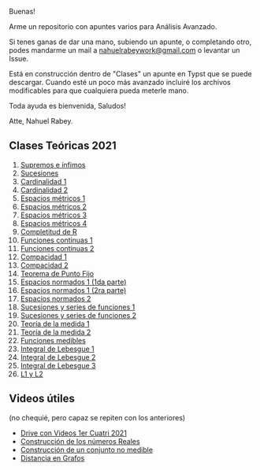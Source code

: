 Buenas!

Arme un repositorio con apuntes varios para Análisis Avanzado.

Si tenes ganas de dar una mano, subiendo un apunte, o completando otro, podes mandarme un mail a nahuelrabeywork@gmail.com o levantar un Issue.

Está en construcción dentro de "Clases" un apunte en Typst que se puede descargar. Cuando esté un poco más avanzado incluiré los archivos modificables para que cualquiera pueda meterle mano.

Toda ayuda es bienvenida, Saludos!

Atte, Nahuel Rabey.


## Clases Teóricas 2021
1. [Supremos e ínfimos](https://drive.google.com/file/d/1CGHg3xiSAFvR-pu41tFGaW3d-PvYlLed/view)
2. [Sucesiones](https://drive.google.com/file/d/1UOHdY9qurhF3Z-EuS78HYv0dCVOEcF_d/view)
3. [Cardinalidad 1](https://drive.google.com/file/d/1C8b4tp6A7--PXyVHUXO8CpnBThuGeJ_E/view)
4. [Cardinalidad 2](https://drive.google.com/file/d/1q55fcjXgd7BMmAWUlWW32WxwFUemDr4J/view)
5. [Espacios métricos 1](https://drive.google.com/file/d/1EMXNlXHCvUrsECrAma7k4BPhfDEWU6Ku/view)
6. [Espacios métricos 2](https://drive.google.com/file/d/1eD5D603PyyczGdpxt7D37JSMuY2sgVF6/view)
7. [Espacios métricos 3](https://drive.google.com/file/d/1UWpZd6wKrSVk9fAE0guZBqMSY764oDYn/view)
8. [Espacios métricos 4](https://drive.google.com/file/d/13pNzZk_hLq1AqHKqQ5JDH4GRKdm4VVKZ/view)
9. [Completitud de R](https://drive.google.com/file/d/1LHvs2xrZP7YlmvHklJ4UhlLUvSywkizn/view)
10. [Funciones continuas 1](https://drive.google.com/file/d/1dQscS4j4q2FohzuQgzzoIVTdlyhOh4_i/view)
11. [Funciones continuas 2](https://drive.google.com/file/d/1aIWTecFFz4e_PjSAH18qKAOr2rp6NCxv/view)
12. [Compacidad 1](https://drive.google.com/file/d/1W1GHCZXNku2pe-R2GDtJJoXm4ZrzPCMf/view)
13. [Compacidad 2](https://drive.google.com/file/d/11whlx5k69R37OZ5qH78rCwrFi-WCUO8J/view)
14. [Teorema de Punto Fijo](https://drive.google.com/file/d/1lcQ7FJjaKvj-XeO5plOIL13seh_Txkwj/view)
15. [Espacios normados 1 (1da parte)](https://drive.google.com/file/d/1O0o6mwkCqqTiRP4_ZBHuM6KNxG8SS5Lk/view)
16. [Espacios normados 1 (2ra parte)](https://drive.google.com/file/d/1P6uKdc_wksVCbTPNp9hKnZEmdFlbLwUn/view)
17. [Espacios normados 2](https://drive.google.com/file/d/1-4vuMWSFD6wrHjkVu2orrSzuOO-0apWO/view)
18. [Sucesiones y series de funciones 1](https://drive.google.com/file/d/1Bh5d5cKswgtN0sf6GoaiILCBz3V6ExiW/view)
19. [Sucesiones y series de funciones 2](https://drive.google.com/file/d/1KON36EMmEpUwVkRpOFo31Pcxnj96jh3q/view)
20. [Teoría de la medida 1](https://drive.google.com/file/d/10VD7sZgr2kUEa5KMuYoHEXLz2rA5HtC6/view)
21. [Teoría de la medida 2](https://drive.google.com/file/d/10n-YQWwTp3M45kKTIaG7cYKJIP17puJI/view)
22. [Funciones medibles](https://drive.google.com/file/d/1_Pa34g-olZstgDChP7NWNDFLq9H1pZfZ/view)
23. [Integral de Lebesgue 1](https://drive.google.com/file/d/1-FBPXU6lglxqDEETn9l16KA2MO05BRek/view)
24. [Integral de Lebesgue 2](https://drive.google.com/file/d/134ai-X7_FT3Q8Qpa3FR8O_WB0VEb1Wdh/view)
25. [Integral de Lebesgue 3](https://drive.google.com/file/d/10wqfqU1eWoFLX0ZQNGqsaiy4bjRRsqai/view)
26. [L1 y L2](https://drive.google.com/file/d/12Ei9O_hsBo9_pwm5ZCZsQcbwNpOL4rNg/view)

## Videos útiles

(no chequié, pero capaz se repiten con los anteriores)
+ [Drive con Videos 1er Cuatri 2021](https://drive.google.com/drive/folders/1uziAophzbU10he2SEwRC8uMsMTtNwRrE)
+ [Construcción de los números Reales](https://drive.google.com/file/d/13UGgCpoghF14n9Qe0YCZd4uhKInLBBgw/view)
+ [Construcción de un conjunto no medible](https://drive.google.com/file/d/1y3NYXq2tr7vZomeXcMjLFMjSUV5wGcJq/view)
+ [Distancia en Grafos](https://drive.google.com/file/d/1YQCeLwgFYVMWju7YK3rqHE5wgO8Zsb4c/view)